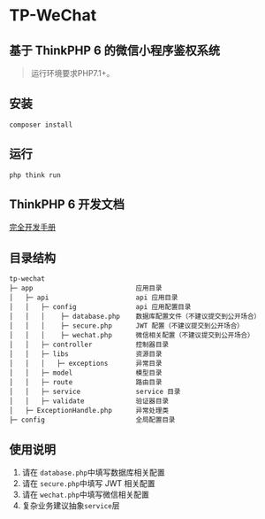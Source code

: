 TP-WeChat
===============

## 基于 ThinkPHP 6 的微信小程序鉴权系统

> 运行环境要求PHP7.1+。


## 安装

~~~
composer install
~~~

## 运行

```
php think run
```

## ThinkPHP 6 开发文档

[完全开发手册](https://www.kancloud.cn/manual/thinkphp6_0/content)

## 目录结构
```
tp-wechat
├─ app                          应用目录
│   ├─ api                      api 应用目录
│   │   ├─ config               api 应用配置目录
│   │   │    ├─ database.php    数据库配置文件（不建议提交到公开场合）
│   │   │    ├─ secure.php      JWT 配置（不建议提交到公开场合）
│   │   │    ├─ wechat.php      微信相关配置（不建议提交到公开场合）
│   │   ├─ controller           控制器目录
│   │   ├─ libs                 资源目录
│   │   │   ├─ exceptions       异常目录
│   │   ├─ model                模型目录
│   │   ├─ route                路由目录
│   │   ├─ service              service 目录
│   │   ├─ validate             验证器目录
│   ├─ ExceptionHandle.php      异常处理类
├─ config                       全局配置目录

```

## 使用说明
1. 请在 `database.php`中填写数据库相关配置
2. 请在 `secure.php`中填写 JWT 相关配置
3. 请在 `wechat.php`中填写微信相关配置
4. 复杂业务建议抽象`service`层